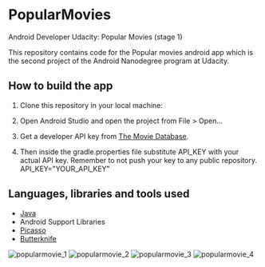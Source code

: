 # PopularMovies
Android Developer Udacity: Popular Movies (stage 1) 

This repository contains code for the Popular movies android app which is the second project of the Android Nanodegree program at Udacity.

## How to build the app

1. Clone this repository in your local machine:

2. Open Android Studio and open the project from File > Open...

3. Get a developer API key from [The Movie Database](https://www.themoviedb.org/).

4. Then inside the gradle.properties file substitute API_KEY with your actual API key. Remember to not push your key to any public repository. API_KEY="YOUR_API_KEY"


## Languages, libraries and tools used

* [Java](https://docs.oracle.com/javase/8/)
* Android Support Libraries
* [Picasso](https://github.com/square/picasso)
* [Butterknife](https://github.com/JakeWharton/butterknife)


![popularmovie_1](https://user-images.githubusercontent.com/42872628/59980182-0200bf00-95ea-11e9-87c6-4fe1392b3fb0.png)
![popularmovie_2](https://user-images.githubusercontent.com/42872628/59980185-075e0980-95ea-11e9-8c44-f77a9d0ffc76.png)
![popularmovie_3](https://user-images.githubusercontent.com/42872628/59980187-09c06380-95ea-11e9-8ecc-8c8865bc2061.png)
![popularmovie_4](https://user-images.githubusercontent.com/42872628/59980188-0af19080-95ea-11e9-9100-a6379ba264d7.png)
